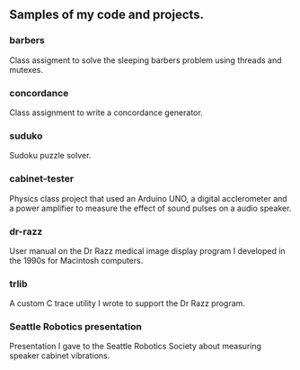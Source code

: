 ## Samples of my code and projects.

### barbers
Class assigment to solve the sleeping barbers problem using threads and mutexes.

### concordance
Class assignment to write a concordance generator.

### suduko
Sudoku puzzle solver.

### cabinet-tester
Physics class project that used an Arduino UNO, a digital acclerometer and a power amplifier to measure the effect 
of sound pulses on a audio speaker.

### dr-razz
User manual on the Dr Razz medical image display program I developed in the 1990s for Macintosh computers.

### trlib
A custom C trace utility I wrote to support the Dr Razz program.

### Seattle Robotics presentation
Presentation I gave to the Seattle Robotics Society about measuring speaker cabinet vibrations.
